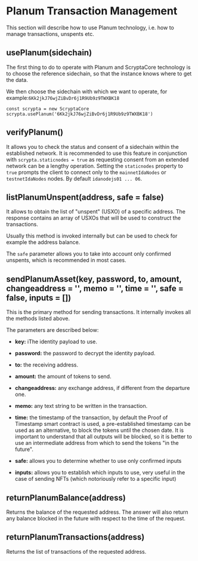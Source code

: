 # Planum Transaction Management

This section will describe how to use Planum technology, i.e. how to manage transactions, unspents etc.

## usePlanum(sidechain)

The first thing to do to operate with Planum and ScryptaCore technology is to choose the reference sidechain, so that the instance knows where to get the data.

We then choose the sidechain with which we want to operate, for example:`6Kk2jkJ76wjZiBvDr6j1R9Ub9z9TWXBK18`

```
const scrypta = new ScryptaCore
scrypta.usePlanum('6Kk2jkJ76wjZiBvDr6j1R9Ub9z9TWXBK18')
```

## verifyPlanum()

It allows you to check the status and consent of a sidechain within the established network. It is recommended to use this feature in conjunction with `scrypta.staticnodes = true` as requesting consent from an extended network can be a lengthy operation. Setting the `staticnodes` property to` true` prompts the client to connect only to the `mainnetIdaNodes` or` testnetIdaNodes` nodes. By default `idanodejs01 ... 06`.

## listPlanumUnspent(address, safe = false)

It allows to obtain the list of "unspent" (USXO) of a specific address. The response contains an array of USXOs that will be used to construct the transactions.

Usually this method is invoked internally but can be used to check for example the address balance.

The `safe` parameter allows you to take into account only confirmed unspents, which is recommended in most cases.

## sendPlanumAsset(key, password, to, amount, changeaddress = '', memo = '', time = '', safe = false, inputs = [])

This is the primary method for sending transactions. It internally invokes all the methods listed above.

The parameters are described below:

-   **key:** iThe identity payload to use.

-   **password:** the password to decrypt the identity payload.
        
-   **to:** the receiving address.
    
-   **amount:** the amount of tokens to send.

-   **changeaddress:** any exchange address, if different from the departure one.
    
-   **memo:** any text string to be written in the transaction.
    
-   **time:** the timestamp of the transaction, by default the Proof of Timestamp smart contract is used, a pre-established timestamp can be used as an alternative, to block the tokens until the chosen date. It is important to understand that all outputs will be blocked, so it is better to use an intermediate address from which to send the tokens "in the future".
    
-   **safe:** allows you to determine whether to use only confirmed inputs

-   **inputs:** allows you to establish which inputs to use, very useful in the case of sending NFTs (which notoriously refer to a specific input)
    

## returnPlanumBalance(address)

Returns the balance of the requested address. The answer will also return any balance blocked in the future with respect to the time of the request.

## returnPlanumTransactions(address)

Returns the list of transactions of the requested address.